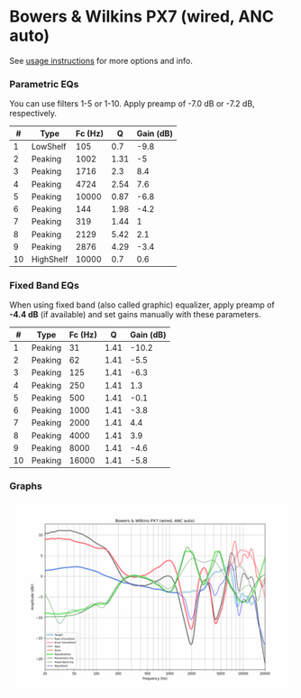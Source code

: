 # Bowers & Wilkins PX7 (wired, ANC auto)
See [usage instructions](https://github.com/jaakkopasanen/AutoEq#usage) for more options and info.

### Parametric EQs
You can use filters 1-5 or 1-10. Apply preamp of -7.0 dB or -7.2 dB, respectively.

|   # | Type      |   Fc (Hz) |    Q |   Gain (dB) |
|-----|-----------|-----------|------|-------------|
|   1 | LowShelf  |       105 | 0.7  |        -9.8 |
|   2 | Peaking   |      1002 | 1.31 |        -5   |
|   3 | Peaking   |      1716 | 2.3  |         8.4 |
|   4 | Peaking   |      4724 | 2.54 |         7.6 |
|   5 | Peaking   |     10000 | 0.87 |        -6.8 |
|   6 | Peaking   |       144 | 1.98 |        -4.2 |
|   7 | Peaking   |       319 | 1.44 |         1   |
|   8 | Peaking   |      2129 | 5.42 |         2.1 |
|   9 | Peaking   |      2876 | 4.29 |        -3.4 |
|  10 | HighShelf |     10000 | 0.7  |         0.6 |

### Fixed Band EQs
When using fixed band (also called graphic) equalizer, apply preamp of **-4.4 dB** (if available) and set gains manually with these parameters.

|   # | Type    |   Fc (Hz) |    Q |   Gain (dB) |
|-----|---------|-----------|------|-------------|
|   1 | Peaking |        31 | 1.41 |       -10.2 |
|   2 | Peaking |        62 | 1.41 |        -5.5 |
|   3 | Peaking |       125 | 1.41 |        -6.3 |
|   4 | Peaking |       250 | 1.41 |         1.3 |
|   5 | Peaking |       500 | 1.41 |        -0.1 |
|   6 | Peaking |      1000 | 1.41 |        -3.8 |
|   7 | Peaking |      2000 | 1.41 |         4.4 |
|   8 | Peaking |      4000 | 1.41 |         3.9 |
|   9 | Peaking |      8000 | 1.41 |        -4.6 |
|  10 | Peaking |     16000 | 1.41 |        -5.8 |

### Graphs
![](./Bowers%20&%20Wilkins%20PX7%20(wired,%20ANC%20auto).png)
